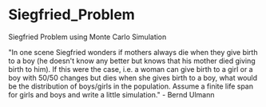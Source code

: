 # Siegfried_Problem
Siegfried Problem using Monte Carlo Simulation 


"In one scene Siegfried wonders if mothers always die when they give birth to a boy (he doesn't know any better but knows that his mother died giving birth to him). If this were the case, i.e. a woman can give birth to a girl or a boy with 50/50 changes but dies when she gives birth to a boy, what would be the distribution of boys/girls in the population. Assume a finite life span for girls and boys and write a little simulation." - Bernd Ulmann
